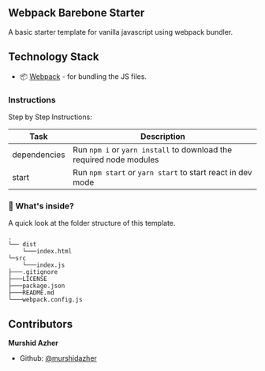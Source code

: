 ## Webpack Barebone Starter

A basic starter template for vanilla javascript using webpack bundler.

## Technology Stack

- :package: [Webpack](https://webpack.js.org/) - for bundling the JS files.

### Instructions

Step by Step Instructions:

| Task         | Description                                                         |
| ------------ | ------------------------------------------------------------------- |
| dependencies | Run `npm i` or `yarn install` to download the required node modules |
| start        | Run `npm start` or `yarn start` to start react in dev mode          |

### :open_file_folder: What's inside?

A quick look at the folder structure of this template.
    
    .
    └── dist
        └───index.html
    └─src
        └───index.js
    ├───.gitignore
    ├───LICENSE
    ├───package.json
    ├───README.md
    └───webpack.config.js

## Contributors

**Murshid Azher**

- Github: [@murshidazher](https://github.com/murshidazher)
